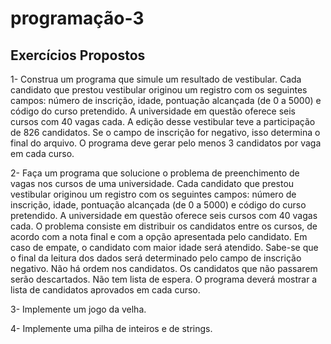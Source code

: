 # programação-3


## Exercícios Propostos

1- Construa um programa que simule um resultado de vestibular. Cada candidato que prestou vestibular originou um registro com os seguintes campos: número de inscrição, idade, pontuação alcançada (de 0 a 5000) e código do curso pretendido. A universidade em questão oferece seis cursos com 40 vagas cada. A edição desse vestibular teve a participação de 826 candidatos. Se o campo de inscrição for negativo, isso determina o final do arquivo. O programa deve gerar pelo menos 3 candidatos por vaga em cada curso.

2- Faça um programa que solucione o problema de preenchimento de vagas nos cursos de uma universidade. Cada candidato que prestou vestibular originou um registro com os seguintes campos: número de inscrição, idade, pontuação alcançada (de 0 a 5000) e código do curso pretendido. A universidade em questão oferece seis cursos com 40 vagas cada. O problema consiste em distribuir os candidatos entre os cursos, de acordo com a nota final e com a opção apresentada pelo candidato. Em caso de empate, o candidato com maior idade será atendido. Sabe-se que o final da leitura dos dados será determinado pelo campo de inscrição negativo. Não há ordem nos candidatos. Os candidatos que não passarem serão descartados. Não tem lista de espera. O programa deverá mostrar a lista de candidatos aprovados em cada curso.

3- Implemente um jogo da velha.

4- Implemente uma pilha de inteiros e de strings.
